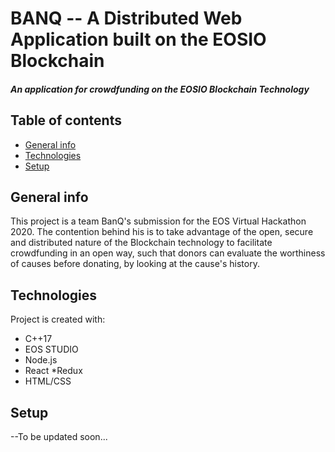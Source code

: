 # BANQ -- A Distributed Web Application built on the EOSIO Blockchain

##### An application for crowdfunding on the EOSIO Blockchain Technology

## Table of contents
* [General info](#general-info)
* [Technologies](#technologies)
* [Setup](#setup)

## General info
This project is a team BanQ's submission for the EOS Virtual Hackathon 2020. 
The contention behind his is to take advantage of the open, secure and distributed nature of the Blockchain technology
to facilitate crowdfunding in an open way, such that donors can evaluate the worthiness of causes before donating, by looking at the cause's
history. 


## Technologies
Project is created with:
* C++17
* EOS STUDIO
* Node.js
* React
*Redux
* HTML/CSS

## Setup
--To be updated soon...